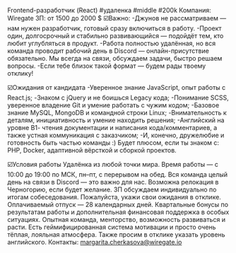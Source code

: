 Frontend-разработчик (React)
#удаленка #middle #200k
Компания: Wiregate
ЗП: от 1500 до 2000 $
☑️Важно:
-Джунов не рассматриваем — нам нужен разработчик, готовый сразу включиться в работу.
-Проект один, долгосрочный и стабильно развивающийся — подойдёт тем, кто любит углубляться в продукт.
-Работа полностью удалённая, но вся команда проводит рабочий день в Discord — онлайн-присутствие обязательно. Мы всегда на связи, обсуждаем задачи, быстро решаем вопросы.
-Если тебе близок такой формат — будем рады твоему отклику!

☑️Ожидания от кандидата
-Уверенное знание JavaScript, опыт работы с React.js;
-Знаком с jQuery и не боишься Legacy кода;
-Понимание SCSS, уверенное владение Git и умение работать с чужим кодом;
-Базовое знание MySQL, MongoDB и командной строки Linux;
-Внимательность к деталям, инициативность и умение находить решения;
-Английский на уровне В1- чтения документации и написания кода/комментариев, а также устная коммуникация с заказчиком;
-И, конечно, дружелюбие и готовность быть частью команды :)
Будет плюсом, если ты знаком с:
PHP, Docker, адаптивной вёрсткой и сборкой проектов.

☑️Условия работы
Удалёнка из любой точки мира. Время работы — с 10:00 до 19:00 по МСК, пн–пт, с перерывом на обед.
Вся команда целый день на связи в Discord — это важно для нас.
Возможна релокация в Черногорию, если будет желание.
ЗП обсуждаем индивидуально по итогам собеседования. Пожалуйста, укажи свои ожидания в отклике.
Оплачиваемый отпуск — 28 календарных дней.
Квартальные бонусы по результатам работы и дополнительная финансовая поддержка в особых ситуациях.
Опытная команда, менторство, возможность развиваться и расти.
Есть геймифицированная система мотивации и просто очень тёплая, лояльная атмосфера.
Также просим в отклике указать уровень английского.
Контакты: margarita.cherkasova@wiregate.io
